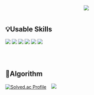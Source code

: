 <div align="center">
<img src="https://capsule-render.vercel.app/api?type=Cylinder&text=YeonHak%20Lee's%20GitHub&color=auto" />
</div>

<br>

## 💡Usable Skills

<img src="https://img.shields.io/badge/JAVA-007396?style=flat&logo=java&logoColor=white">&nbsp;<img src="https://img.shields.io/badge/JavaScript-F7DF1E?style=flat&logo=JavaScript&logoColor=yellow"/>&nbsp;<img src="https://shields.io/badge/TypeScript-3178C6?style=flat&logo=TypeScript&logoColor=FFF"/>&nbsp;<img src="https://img.shields.io/badge/React-61DAFB?style=flat&logo=React&logoColor=blue"/> <img src="https://img.shields.io/badge/Vue.js-4FC08D?style=flat&logo=Vue.js&logoColor=blue"/> <img src="https://img.shields.io/badge/SpringBoot-6DB33F?style=flat&logo=SpringBoot&logoColor=white"/>

<br><br>

## 🔎Algorithm

[![Solved.ac Profile](http://mazassumnida.wtf/api/v2/generate_badge?boj=dldusgkr788)](https://solved.ac/dldusgkr788/)
&nbsp;&nbsp;
<img src="http://mazandi.herokuapp.com/api?handle=dldusgkr788&theme=warm"/>
